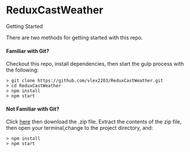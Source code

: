 # ReduxCastWeather 
 Getting Started

There are two methods for getting started with this repo.

#### Familiar with Git?
Checkout this repo, install dependencies, then start the gulp process with the following:

```
> git clone https://github.com/vlex2203/ReduxCastWeather.git
> cd ReduxCastWeather
> npm install
> npm start
```

#### Not Familiar with Git?
Click [here](https://github.com/vlex2203/ReduxCastWeather) then download the .zip file.  Extract the contents of the zip file, then open your terminal,change to the project directory, and:

```
> npm install
> npm start
```
